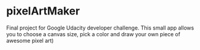 # pixelArtMaker
Final project for Google Udacity developer challenge.
This small app allows you to choose a canvas size, pick a color and draw your own piece of awesome pixel art)
